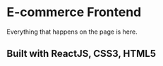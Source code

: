 <h1>E-commerce Frontend</h1>
<p>Everything that happens on the page is here.</p>
<h2>Built with ReactJS, CSS3, HTML5</h2>

